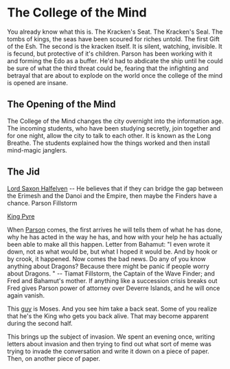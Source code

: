 # The College of the Mind

You already know what this is. The Kracken's Seat. The Kracken's Seal. The tombs of kings, the seas have been scoured for riches untold. The first Gift of the Esh. The second is the kracken itself. It is silent, watching, invisible. It is fecund, but protective of it's children. Parson has been working with it and forming the Edo as a buffer. He'd had to abdicate the ship until he could be sure of what the third threat could be, fearing that the infighting and betrayal that are about to explode on the world once the college of the mind is opened are insane.

## The Opening of the Mind

The College of the Mind changes the city overnight into the information age. The incoming students, who have been studying secretly, join together and for one night, allow the city to talk to each other. It is known as the Long Breathe. The students explained how the things worked and then install mind-magic janglers.

## The Jid

[Lord Saxon Halfelven](/p/lord_saxon.md) -- He believes that if they can bridge the gap between the Erimesh and the Danoi and the Empire, then maybe the Finders have a chance.
Parson Fillstorm

[King Pyre](/p/pyre.md)

When [Parson](/p/parson.md) comes, the first arrives he will tells them of what he has done, why he has acted in the way he has, and how with your help he has actually been able to make all this happen. Letter from Bahamut: "I even wrote it down, not as what would be, but what I hoped it would be. And by hook or by crook, it happened. Now comes the bad news. Do any of you know anything about Dragons? Because there might be panic if people worry about Dragons. " -- Tiamat Fillstorm, the Captain of the Wave Finder; and Fred and Bahamut's mother. If anything like a succession crisis breaks out Fred gives Parson power of attorney over Deverre Islands, and he will once again vanish.

This [guy](/p/fred.md) is Moses. And you see him take a back seat. Some of you realize that he's the King who gets you back alive. That may become apparent during the second half.

This brings up the subject of invasion. We spent an evening once, writing letters about invasion and then trying to find out what sort of meme was trying to invade the conversation and write it down on a piece of paper. Then, on another piece of paper. 